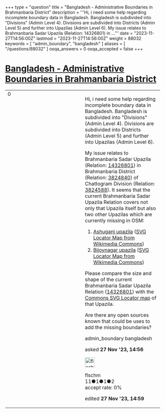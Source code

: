+++
type = "question"
title = "Bangladesh - Administrative Boundaries in Brahmanbaria District"
description = '''Hi, i need some help regarding incomplete boundary data in Bangladesh. Bangladesh is subdivided into &quot;Divisions&quot; (Admin Level 4). Divisions are subdivided into Districts (Admin Level 5) and further into Upazilas (Admin Level 6). My issue relates to Brahmanbaria Sadar Upazila (Relation: 14326801) in ...'''
date = "2023-11-27T14:56:00Z"
lastmod = "2023-11-27T14:56:00Z"
weight = 88032
keywords = [ "admin_boundary", "bangladesh" ]
aliases = [ "/questions/88032" ]
osqa_answers = 0
osqa_accepted = false
+++

<div class="headNormal">

# [Bangladesh - Administrative Boundaries in Brahmanbaria District](/questions/88032/bangladesh-administrative-boundaries-in-brahmanbaria-district)

</div>

<div id="main-body">

<div id="askform">

<table id="question-table" style="width:100%;">
<colgroup>
<col style="width: 50%" />
<col style="width: 50%" />
</colgroup>
<tbody>
<tr>
<td style="width: 30px; vertical-align: top"><div class="vote-buttons">
<span id="post-88032-upvote" class="ajax-command post-vote up" rel="nofollow" title="I like this post (click again to cancel)"> </span>
<div id="post-88032-score" class="post-score" title="current number of votes">
0
</div>
<span id="post-88032-downvote" class="ajax-command post-vote down" rel="nofollow" title="I dont like this post (click again to cancel)"> </span> <span id="favorite-mark" class="ajax-command favorite-mark" rel="nofollow" title="mark/unmark this question as favorite (click again to cancel)"> </span>
<div id="favorite-count" class="favorite-count">
&#10;</div>
</div></td>
<td><div id="item-right">
<div class="question-body">
<p>Hi, i need some help regarding incomplete boundary data in Bangladesh. Bangladesh is subdivided into "Divisions" (Admin Level 4). Divisions are subdivided into Districts (Admin Level 5) and further into Upazilas (Admin Level 6).</p>
<p>My issue relates to Brahmanbaria Sadar Upazila (Relation: <a href="https://www.openstreetmap.org/relation/14326801">14326801</a>) in Brahmanbaria District (Relation: <a href="https://www.openstreetmap.org/relation/3824840">3824840</a>) of Chattogram Division (Relation: <a href="https://www.openstreetmap.org/relation/3824588">3824588</a>). It seems that the current Brahmanbaria Sadar Upazila Relation covers not only that Upazila itself but also two other Upazilas which are currently missing in OSM:</p>
<ol>
<li><a href="https://en.wikipedia.org/wiki/Ashuganj_Upazila">Ashuganj upazila</a> (<a href="https://upload.wikimedia.org/wikipedia/commons/c/c2/Ashuganj_in_Chattogram_division_%28Bangladesh%29.svg">SVG Locator Map from Wikimedia Commons</a>)</li>
<li><a href="https://en.wikipedia.org/wiki/Bijoynagar_Upazila">Bijoynagar upazila</a> (<a href="https://upload.wikimedia.org/wikipedia/commons/5/58/Bijoynagar_in_Chattogram_division_%28Bangladesh%29.svg">SVG Locator Map from Wikimedia Commons</a>)</li>
</ol>
<p>Please compare the size and shape of the current Brahmanbaria Sadar Upazila Relation (<a href="https://www.openstreetmap.org/relation/14326801">14326801</a>) with the <a href="https://upload.wikimedia.org/wikipedia/commons/3/36/Brahmanbaria_Sadar_in_Chattogram_division_%28Bangladesh%29.svg">Commons SVG Locator map</a> of that Upazila.</p>
<p>Are there any open sources known that could be uses to add the missing boundaries?</p>
</div>
<div id="question-tags" class="tags-container tags">
<span class="post-tag tag-link-admin_boundary" rel="tag" title="see questions tagged &#39;admin_boundary&#39;">admin_boundary</span> <span class="post-tag tag-link-bangladesh" rel="tag" title="see questions tagged &#39;bangladesh&#39;">bangladesh</span>
</div>
<div id="question-controls" class="post-controls">
&#10;</div>
<div class="post-update-info-container">
<div class="post-update-info post-update-info-user">
<p>asked <strong>27 Nov '23, 14:56</strong></p>
<img src="https://secure.gravatar.com/avatar/63fdf6f2f4ff5f26bebd54a57efc1df5?s=32&amp;d=identicon&amp;r=g" class="gravatar" width="32" height="32" alt="flschm&#39;s gravatar image" />
<p><span>flschm</span><br />
<span class="score" title="11 reputation points">11</span><span title="1 badges"><span class="badge1">●</span><span class="badgecount">1</span></span><span title="1 badges"><span class="silver">●</span><span class="badgecount">1</span></span><span title="2 badges"><span class="bronze">●</span><span class="badgecount">2</span></span><br />
<span class="accept_rate" title="Rate of the user&#39;s accepted answers">accept rate:</span> <span title="flschm has no accepted answers">0%</span></p>
</div>
<div class="post-update-info post-update-info-edited">
<p><span> edited <strong>27 Nov '23, 14:59</strong> </span></p>
</div>
</div>
<div id="comments-container-88032" class="comments-container">
&#10;</div>
<div id="comment-tools-88032" class="comment-tools">
&#10;</div>
<div class="clear">
&#10;</div>
<div id="comment-88032-form-container" class="comment-form-container">
&#10;</div>
<div class="clear">
&#10;</div>
</div></td>
</tr>
</tbody>
</table>

</div>

</div>

